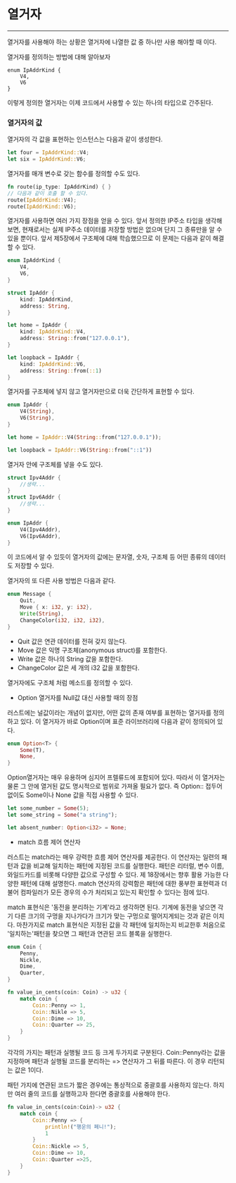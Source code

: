 # 열거자

---

 열거자를 사용해야 하는 상황은 열거자에 나열한 값 중 하나만 사용 해야할 때 이다.

열거자를 정의하는 방법에 대해 알아보자

```tust
enum IpAddrKind {
    V4,
    V6
}
```

 이렇게 정의한 열거자는 이제 코드에서 사용할 수 있는 하나의 타입으로 간주된다.

### 열거자의 값

열거자의 각 값을 표현하는 인스턴스는 다음과 같이 생성한다.

```rust
let four = IpAddrKind::V4;
let six = IpAddrKind::V6;
```

열거자를 매개 변수로 갖는 함수를 정의할 수도 있다.

```rust
fn route(ip_type: IpAddrKind) { }
// 다음과 같이 호출 할 수 있다.
route(IpAddrKind::V4);
route(IpAddrKind::V6);
```

열거자를 사용하면 여러 가지 장점을 얻을 수 있다. 앞서 정의한 IP주소 타입을 생각해 보면, 현재로서는 실제 IP주소 데이터를 저장할 방법은 없으며 단지 그 종류만을 알 수 있을 뿐이다. 앞서 제5장에서 구조체에 대해 학습했으므로 이 문제는 다음과 같이 해결할 수 있다.

```rust
enum IpAddrKind {
    V4,
    V6,
}

struct IpAddr {
    kind: IpAddrKind,
    address: String,
}

let home = IpAddr {
    kind: IpAddrKind::V4,
    address: String::from("127.0.0.1"),
}

let loopback = IpAddr {
    kind: IpAddrKind::V6,
    address: String::from(::1)
}
```

열거자를 구조체에 넣지 않고 열거자만으로 더욱 간단하게 표현할 수 있다.

```rust
enum IpAddr {
    V4(String),
    V6(String),
}

let home = IpAddr::V4(String::from("127.0.0.1"));

let loopback = IpAddr::V6(String::from("::1"))
```

 열거자 안에 구조체를 넣을 수도 있다.

```rust
struct Ipv4Addr {
    //생략...
}
struct Ipv6Addr {
    //생략...
}

enum IpAddr {
    V4(Ipv4Addr),
    V6(Ipv6Addr),
}
```

 이 코드에서 알 수 있듯이 열거자의 값에는 문자열, 숫자, 구조체 등 어떤 종류의 데이터도 저장할 수 있다.

열거자의 또 다른 사용 방법은 다음과 같다.

```rust
enum Message {
    Quit,
    Move { x: i32, y: i32},
    Write(String),
    ChangeColor(i32, i32, i32),
}
```

- Quit 값은 연관 데이터를 전혀 갖지 않는다.
- Move 값은 익명 구조체(anonymous struct)를 포함한다.
- Write 값은 하나의 String 값을 포함한다.
- ChangeColor 값은 세 개의 i32 값을 포함한다.

열거자에도 구조체 처럼 메소드를 정의할 수 있다.

- Option 열거자를 Null값 대신 사용할 때의 장점

러스트에는 널값이라는 개념이 없지만, 어떤 값의 존재 여부를 표현하는 열거자를 정의하고 있다. 이 열거자가 바로 Option<T>이며 표준 라이브러리에 다음과 같이 정의되어 있다.

```rust
enum Option<T> {
    Some(T),
    None,
}
```

Option<T>열거자는 매우 유용하며 심지어 프렐류드에 포함되어 있다. 따라서 이 열거자는 물론 그 안에 열거된 값도 명시적으로 범위로 가져올 필요가 없다. 즉 Option:: 접두어 없이도 Some이나 None 값을 직접 사용할 수 있다.

```rust
let some_number = Some(5);
let some_string = Some("a string");

let absent_number: Option<i32> = None;
```

- match 흐름 제어 연산자

러스트는 match라는 매우 강력한 흐름 제어 연산자를 제공한다. 이 연산자는 일련의 패턴과 값을 비교해 일치하는 패턴에 지정된 코드를 실행한다. 패턴은 리터럴, 변수 이름, 와일드카드를 비롯해 다양한 값으로 구성할 수 있다. 제 18장에서는 향후 활용 가능한 다양한 패턴에 대해 설명한다. match 연산자의 강력함은 패턴에 대한 풍부한 표현력과 더불어 컴파일러가 모든 경우의 수가 처리되고 있는지 확인할 수 있다는 점에 있다.

match 표현식은 '동전을 분리하는 기계'라고 생각하면 된다. 기계에 동전을 넣으면 각기 다른 크기의 구멍을 지나가다가 크기가 맞는 구멍으로 떨어지게되는 것과 같은 이치다.  마찬가지로 match 표현식은 지정된 값을 각 패턴에 일치하는지 비교한후 처음으로 '일치하는'패턴을 찾으면 그 패턴과 연관된 코드 블록을 실행한다.

```rust
enum Coin {
    Penny,
    Nickle,
    Dime,
    Quarter,
}

fn value_in_cents(coin: Coin) -> u32 {
    match coin {
        Coin::Penny => 1,
        Coin::Nikle => 5,
        Coin::Dime => 10,
        Coin::Quarter => 25,
    }
}
```

각각의 가지는 패턴과 실행될 코드 등 크게 두가지로 구분된다. Coin::Penny라는 값을 지정하며 패턴과 실행될 코드를 분리하는 => 연산자가 그 뒤를 따른다. 이 경우 리턴되는 값은 1이다. 

 패턴 가지에 연관된 코드가 짧은 경우에는 통상적으로 중괄호를 사용하지 않는다. 하지만 여러 줄의 코드를 실행하고자 한다면 중괄호를 사용해야 한다.

```rust
fn value_in_cents(coin:Coin)-> u32 {
    match coin {
        Coin::Penny => {
            println!("행운의 페니!");
            1
        }
        Coin::Nickle => 5,
        Coin::Dime => 10,
        Coin::Quarter =>25,
    }
}
```

